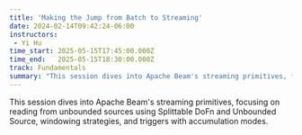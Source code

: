 ```yaml
---
title: 'Making the Jump from Batch to Streaming'
date: 2024-02-14T09:42:24-06:00
instructors:
 - Yi Hu
time_start: 2025-05-15T17:45:00.000Z
time_end:   2025-05-15T18:30:00.000Z
track: Fundamentals
summary: "This session dives into Apache Beam's streaming primitives, focusing on reading from unbounded sources using Splittable DoFn and Unbounded Source, windowing strategies, and triggers with accumulation modes."
---
```


This session dives into Apache Beam's streaming primitives, focusing on reading from unbounded sources using Splittable DoFn and Unbounded Source, windowing strategies, and triggers with accumulation modes.